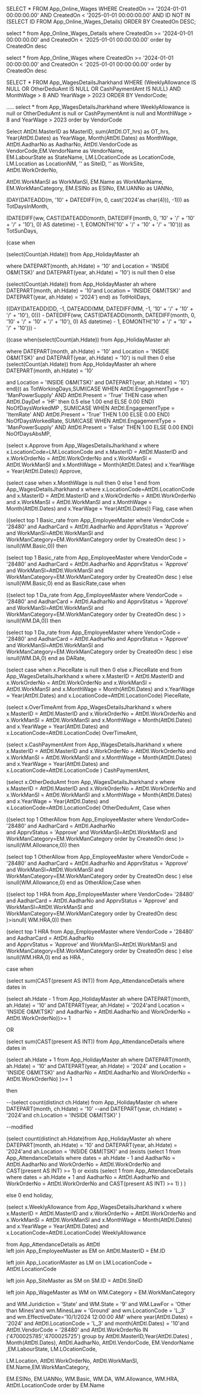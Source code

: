 
SELECT * 
FROM App_Online_Wages 
WHERE CreatedOn >= '2024-01-01 00:00:00.00' 
AND CreatedOn < '2025-01-01 00:00:00.00' 
AND ID NOT IN (SELECT ID FROM App_Online_Wages_Details)
ORDER BY CreatedOn DESC;




select * from App_Online_Wages_Details where CreatedOn >= '2024-01-01 00:00:00.00' and CreatedOn < '2025-01-01 00:00:00.00'  order by CreatedOn desc

select * from App_Online_Wages where CreatedOn >= '2024-01-01 00:00:00.00' and CreatedOn < '2025-01-01 00:00:00.00'   order by CreatedOn desc





SELECT * 
FROM App_WagesDetailsJharkhand 
WHERE 
    (WeeklyAllowance IS NULL 
     OR OtherDeduAmt IS NULL 
     OR CashPaymentAmt IS NULL)
    AND MonthWage > 8 
    AND YearWage > 2023 
ORDER BY VendorCode;




.....
select * from App_WagesDetailsJharkhand where WeeklyAllowance is null or OtherDeduAmt is null or CashPaymentAmt is null and MonthWage > 8  and YearWage > 2023 order by VendorCode

Select  AttDtl.MasterID as MasterID,
sum(AttDtl.OT_hrs) as OT_hrs, Year(AttDtl.Dates) as YearWage, Month(AttDtl.Dates) as MonthWage,
AttDtl.AadharNo as AadharNo, AttDtl.VendorCode as VendorCode,EM.VendorName as VendorName,  
EM.LabourState as StateName, LM.LOcationCode as LocationCode,  LM.Location as LocationNM,   '' as SiteID, '' as WorkSite, AttDtl.WorkOrderNo,

AttDtl.WorkManSl as WorkManSl,   EM.Name as WorkManName, EM.WorkManCategory,  EM.ESINo as ESINo, 
EM.UANNo as UANNo,

(DAY(DATEADD(m, '10' + DATEDIFF(m, 0, cast('2024'as char(4))), -1))) as TotDaysInMonth,

(DATEDIFF(ww, CAST(DATEADD(month, DATEDIFF(month, 0, '10' + '/' + '10' + '/' + '10'), 0) AS datetime) - 1, EOMONTH('10' + '/' + '10' + '/' + '10'))) as TotSunDays,


(case when

(select(Count(ah.Hdate))  from App_HolidayMaster ah

where DATEPART(month, ah.Hdate) = '10' and Location = 'INSIDE O&M(TSK)' and DATEPART(year, ah.Hdate) = '10') is null then 0 else 

(select(Count(ah.Hdate))
from App_HolidayMaster ah where DATEPART(month, ah.Hdate) = '10'and Location = 'INSIDE O&M(TSK)'  and DATEPART(year, ah.Hdate) = '2024') end) 
as TotHoliDays,

((DAY(DATEADD(DD, -1, DATEADD(MM, DATEDIFF(MM, -1, '10' + '/' + '10' + '/' + '10'), 0))) - 
DATEDIFF(ww, CAST(DATEADD(month, DATEDIFF(month, 0, '10' + '/' + '10' + '/' + '10'), 0)  AS datetime) - 1,
EOMONTH('10' + '/' + '10' + '/' + '10'))) - 

((case when(select(Count(ah.Hdate)) from App_HolidayMaster ah 

where DATEPART(month, ah.Hdate) = '10'  and Location = 'INSIDE O&M(TSK)' and DATEPART(year, ah.Hdate) = '10') is null then 0 else 
(select(Count(ah.Hdate))  from App_HolidayMaster ah  where DATEPART(month, ah.Hdate) = '10'



and Location = 'INSIDE O&M(TSK)' and DATEPART(year, ah.Hdate) = '10') end)))  as TotWorkingDays,SUM(CASE WHEN AttDtl.EngagementType = 'ManPowerSupply'
AND AttDtl.Present = 'True' THEN  case when AttDtl.DayDef = 'HF' then 0.5 else 1.00 end ELSE 0.00 END) NoOfDaysWorkedMP ,
SUM(CASE WHEN AttDtl.EngagementType = 'ItemRate' AND AttDtl.Present = 'True' THEN 1.00 ELSE 0.00 END) NoOfDaysWorkedRate, 
SUM(CASE WHEN AttDtl.EngagementType = 'ManPowerSupply' AND AttDtl.Present = 'False' THEN 1.00 ELSE 0.00 END) NoOfDaysAbsMP,


(select x.Approve from App_WagesDetailsJharkhand x where x.LocationCode=LM.LocationCode and x.MasterID = AttDtl.MasterID 
and x.WorkOrderNo = AttDtl.WorkOrderNo and x.WorkManSl = AttDtl.WorkManSl and x.MonthWage = Month(AttDtl.Dates) 
and x.YearWage = Year(AttDtl.Dates)) Approve, 

(select case when x.MonthWage is null then 0 else 1 end from App_WagesDetailsJharkhand x 
where  x.LocationCode=AttDtl.LocationCode and  x.MasterID = AttDtl.MasterID and x.WorkOrderNo = AttDtl.WorkOrderNo 
and x.WorkManSl = AttDtl.WorkManSl and x.MonthWage = Month(AttDtl.Dates) and x.YearWage = Year(AttDtl.Dates)) Flag,
case when


((select top 1 Basic_rate from App_EmployeeMaster where VendorCode = '28480' and AadharCard = AttDtl.AadharNo 
and ApprvStatus = 'Approve' and WorkManSl=AttDtl.WorkManSl and WorkManCategory=EM.WorkManCategory order by CreatedOn desc ) > isnull(WM.Basic,0)) 
then

(select top 1 Basic_rate from App_EmployeeMaster where VendorCode = '28480' and AadharCard = AttDtl.AadharNo   and ApprvStatus = 'Approve' 
and WorkManSl=AttDtl.WorkManSl and WorkManCategory=EM.WorkManCategory order by CreatedOn desc   )
else isnull(WM.Basic,0) end as BasicRate,case when

((select top 1 Da_rate from App_EmployeeMaster 
where VendorCode = '28480' and AadharCard = AttDtl.AadharNo  and ApprvStatus = 'Approve' and WorkManSl=AttDtl.WorkManSl and WorkManCategory=EM.WorkManCategory 
order by CreatedOn desc  ) > isnull(WM.DA,0)) then


(select top 1 Da_rate from App_EmployeeMaster where VendorCode = '28480' and AadharCard = AttDtl.AadharNo
and ApprvStatus = 'Approve' and WorkManSl=AttDtl.WorkManSl and WorkManCategory=EM.WorkManCategory order by CreatedOn desc  ) 
else isnull(WM.DA,0) end as DARate,

(select case when x.PieceRate is null then 0 else x.PieceRate end from App_WagesDetailsJharkhand x 
where x.MasterID = AttDtl.MasterID and x.WorkOrderNo = AttDtl.WorkOrderNo and x.WorkManSl = AttDtl.WorkManSl and x.MonthWage = Month(AttDtl.Dates)
and x.YearWage = Year(AttDtl.Dates)  and x.LocationCode=AttDtl.LocationCode) PieceRate,

(select x.OverTimeAmt 
from App_WagesDetailsJharkhand x where x.MasterID = AttDtl.MasterID and x.WorkOrderNo = AttDtl.WorkOrderNo 
and x.WorkManSl = AttDtl.WorkManSl and x.MonthWage = Month(AttDtl.Dates)  and x.YearWage = Year(AttDtl.Dates) 
and x.LocationCode=AttDtl.LocationCode) OverTimeAmt,

(select x.CashPaymentAmt from App_WagesDetailsJharkhand x 
where x.MasterID = AttDtl.MasterID and x.WorkOrderNo = AttDtl.WorkOrderNo and x.WorkManSl = AttDtl.WorkManSl
and x.MonthWage = Month(AttDtl.Dates) and x.YearWage = Year(AttDtl.Dates) and x.LocationCode=AttDtl.LocationCode ) 
CashPaymentAmt,

(select x.OtherDeduAmt from App_WagesDetailsJharkhand x where x.MasterID = AttDtl.MasterID 
and x.WorkOrderNo = AttDtl.WorkOrderNo and x.WorkManSl = AttDtl.WorkManSl and x.MonthWage = Month(AttDtl.Dates) 
and x.YearWage = Year(AttDtl.Dates) and x.LocationCode=AttDtl.LocationCode) OtherDeduAmt,
Case when


((select top 1 OtherAllow from App_EmployeeMaster where VendorCode= '28480' and AadharCard = AttDtl.AadharNo  
and ApprvStatus = 'Approve' and WorkManSl=AttDtl.WorkManSl and WorkManCategory=EM.WorkManCategory order by CreatedOn desc   )> isnull(WM.Allowance,0)) 
then

(select top 1 OtherAllow from App_EmployeeMaster where VendorCode = '28480' and AadharCard = AttDtl.AadharNo   and ApprvStatus = 'Approve'
and WorkManSl=AttDtl.WorkManSl and WorkManCategory=EM.WorkManCategory order by CreatedOn desc  ) else isnull(WM.Allowance,0) 
end as OtherAllow,Case when

((select top 1 HRA from App_EmployeeMaster where VendorCode= '28480' and AadharCard = AttDtl.AadharNo and 
ApprvStatus = 'Approve' and WorkManSl=AttDtl.WorkManSl and WorkManCategory=EM.WorkManCategory order by CreatedOn desc  )>isnull( WM.HRA,0))
then

(select top 1 HRA from App_EmployeeMaster where VendorCode = '28480' and AadharCard = AttDtl.AadharNo  
and ApprvStatus = 'Approve' and WorkManSl=AttDtl.WorkManSl and WorkManCategory=EM.WorkManCategory order by CreatedOn desc ) else isnull(WM.HRA,0) 
end as HRA ,






case when


(select sum(CAST(present AS INT)) from App_AttendanceDetails where dates in 

(select ah.Hdate - 1 from App_HolidayMaster ah 
where DATEPART(month, ah.Hdate) = '10' and DATEPART(year, ah.Hdate) = '2024'and  Location = 'INSIDE O&M(TSK)' and AadharNo = AttDtl.AadharNo 
and WorkOrderNo = AttDtl.WorkOrderNo))>= 1 

OR

(select sum(CAST(present AS INT)) from App_AttendanceDetails where dates in 

(select ah.Hdate + 1 from App_HolidayMaster ah where DATEPART(month, ah.Hdate) = '10' and DATEPART(year, ah.Hdate) = '2024'
and Location = 'INSIDE O&M(TSK)' and AadharNo = AttDtl.AadharNo and WorkOrderNo = AttDtl.WorkOrderNo) )>= 1 

then 


--(select count(distinct ch.Hdate) from App_HolidayMaster ch where  DATEPART(month, ch.Hdate) = '10'
--and DATEPART(year, ch.Hdate) = '2024'and ch.Location = 'INSIDE O&M(TSK)' ) 

--modified

(select count(distinct ah.Hdate)from App_HolidayMaster ah where DATEPART(month, ah.Hdate) = '10' and DATEPART(year, ah.Hdate) = '2024'and ah.Location = 'INSIDE O&M(TSK)'
  and (exists 
    (select 1 from App_AttendanceDetails where dates = ah.Hdate - 1 and AadharNo = AttDtl.AadharNo and WorkOrderNo = AttDtl.WorkOrderNo and CAST(present AS INT) >= 1) 
    or exists
    (select 1 from App_AttendanceDetails where dates = ah.Hdate + 1 and AadharNo = AttDtl.AadharNo and WorkOrderNo = AttDtl.WorkOrderNo and CAST(present AS INT) >= 1)
       )
) 



else 0 end holiday,







(select x.WeeklyAllowance from App_WagesDetailsJharkhand x where x.MasterID = AttDtl.MasterID and x.WorkOrderNo = AttDtl.WorkOrderNo 
and x.WorkManSl = AttDtl.WorkManSl and x.MonthWage = Month(AttDtl.Dates)  and x.YearWage = Year(AttDtl.Dates)
and x.LocationCode=AttDtl.LocationCode) WeeklyAllowance                  

from App_AttendanceDetails as AttDtl  
left join App_EmployeeMaster as EM  on AttDtl.MasterID = EM.ID 

left join App_LocationMaster as LM on LM.LocationCode = AttDtl.LocationCode 


left join App_SiteMaster as SM on SM.ID = AttDtl.SiteID 

left join App_WageMaster as WM on WM.Category = EM.WorkManCategory 



and WM.Juridiction = 'State' and WM.State = '9' and WM.LawFor = 'Other than Mines'and wm.MinesLaw = 'Ground'
and wm.LocationCode = 'L_3'  and wm.EffectiveDate='10/1/2024 12:00:00 AM' where year(AttDtl.Dates) = '2024'
and AttDtl.LocationCode = 'L_3' and month(AttDtl.Dates) = '10'and AttDtl.VendorCode = '28480'
and AttDtl.WorkOrderNo IN 
('4700025785','4700025725')
group by AttDtl.MasterID,Year(AttDtl.Dates) , Month(AttDtl.Dates), AttDtl.AadharNo, AttDtl.VendorCode,  EM.VendorName ,EM.LabourState, LM.LOcationCode,

LM.Location, AttDtl.WorkOrderNo,     AttDtl.WorkManSl, EM.Name,EM.WorkManCategory, 

 EM.ESINo, EM.UANNo, WM.Basic, WM.DA, WM.Allowance, WM.HRA, AttDtl.LocationCode order by EM.Name  

